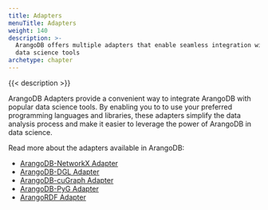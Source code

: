 ```yaml
---
title: Adapters
menuTitle: Adapters
weight: 140
description: >-
  ArangoDB offers multiple adapters that enable seamless integration with
  data science tools
archetype: chapter
---
```

{{< description >}}

ArangoDB Adapters provide a convenient way to integrate ArangoDB with popular
data science tools. By enabling you to to use your preferred programming
languages and libraries, these adapters simplify the data analysis
process and make it easier to leverage the power of ArangoDB in data science.

Read more about the adapters available in ArangoDB:

- [ArangoDB-NetworkX Adapter](arangodb-networkx-adapter.md)
- [ArangoDB-DGL Adapter](arangodb-dgl-adapter.md)
- [ArangoDB-cuGraph Adapter](arangodb-cugraph-adapter.md)
- [ArangoDB-PyG Adapter](arangodb-pyg-adapter.md)
- [ArangoRDF Adapter](arangordf-adapter/_index.md)
